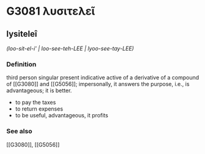 # G3081 λυσιτελεῖ

## lysiteleî

_(loo-sit-el-i' | loo-see-teh-LEE | lyoo-see-tay-LEE)_

### Definition

third person singular present indicative active of a derivative of a compound of [[G3080]] and [[G5056]]; impersonally, it answers the purpose, i.e., is advantageous; it is better.

- to pay the taxes
- to return expenses
- to be useful, advantageous, it profits

### See also

[[G3080]], [[G5056]]

